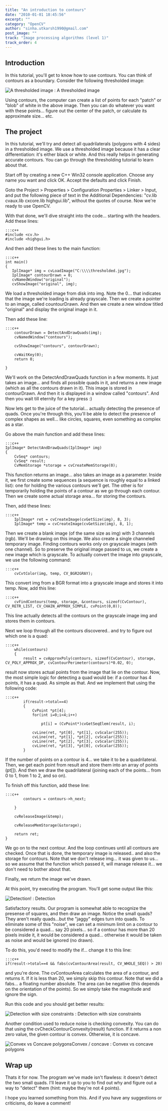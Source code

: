 ```yaml
---
title: "An introduction to contours"
date: "2010-01-01 18:45:56"
excerpt: ""
category: "OpenCV"
author: "sinha.utkarsh1990@gmail.com"
post_image: ""
track: "Image processing algorithms (level 1)"
track_order: 4
---
```



## Introduction

In this tutorial, you'll get to know how to use contours. You can think of contours as a boundary. Consider the following thresholded image:

![A thresholded image](/static/img/tut/thresholding_thresholded.jpg)
: A thresholded image

Using contours, the computer can create a list of points for each "patch" or "blob" of white in the above image. Then you can do whatever you want with these points... figure out the center of the patch, or calculate its approximate size... etc. 

## The project

In this tutorial, we'll try and detect all quadrilaterals (polygons with 4 sides) in a thresholded image. We use a thresholded image because it has a clear differentiation: it's either black or white. And this really helps in generating accurate contours. You can go through the thresholding tutorial to learn about that.

Start off by creating a new C++ Win32 console application. Choose any name you want and click OK. Accept the defaults and click Finish. 

Goto the Project > Properties > Configuration Properties > Linker > Input, and put the following piece of text in the Additional Dependencies: "cv.lib cvaux.lib cxcore.lib highgui.lib", without the quotes of course. Now we're ready to use OpenCV.

With that done, we'll dive straight into the code... starting with the headers. Add these lines: 
    
    :::c++
    #include <cv.h>
    #include <highgui.h>

And then add these lines to the main function: 
    
    :::c++
    int main()
    {
       IplImage* img = cvLoadImage("C:\\\\thresholded.jpg");
       IplImage* contourDrawn = 0;
       cvNamedWindow("original");
       cvShowImage("original", img);

We load a thresholded image from disk into img. Note the 0... that indicates that the image we're loading is already grayscale. Then we create a pointer to an image, called countourDrawn. And then we create a new window titled "original" and display the original image in it.

Then add these line: 
    
    :::c++
        contourDrawn = DetectAndDrawQuads(img);
        cvNamedWindow("contours");
    
        cvShowImage("contours", contourDrawn);
    
        cvWaitKey(0);
        return 0;
    
    }

We'll work on the DetectAndDrawQuads function in a few moments. It just takes an image... and finds all possible quads in it, and returns a new image (which as all the contours drawn in it). This image is stored in contourDrawn. And then it is displayed in a window called "contours". And then you wait till eternity for a key press :)

Now lets get to the juice of the tutorial... actually detecting the presence of quads. Once you're through this, you'll be able to detect the presence of complex shapes as well... like circles, squares, even something as complex as a star.

Go above the main function and add these lines: 
    
    :::c++
    IplImage* DetectAndDrawQuads(IplImage* img)
    {
        CvSeq* contours;
        CvSeq* result;
        CvMemStorage *storage = cvCreateMemStorage(0);

This function returns an image... also takes an image as a parameter. Inside it, we first create some sequences (a sequence is roughly equal to a linked list): one for holding the various contours we'll get. The other is for temporarily holding the points of a contour as we go through each contour. Then we create some actual storage area... for storing the contours.

Then, add these lines: 
    
    :::c++
        IplImage* ret = cvCreateImage(cvGetSize(img), 8, 3);
        IplImage* temp = cvCreateImage(cvGetSize(img), 8, 1);

Then we create a blank image (of the same size as img) with 3 channels (rgb). We'll be drawing on this image. We also create a single channeled temporary image. Finding contours works only on grayscale images (with one channel). So to preserve the original image passed to us, we create a new image which is grayscale. To actually convert the image into grayscale, we use the following command: 
    
    :::c++
        cvCvtColor(img, temp, CV_BGR2GRAY);

This convert img from a BGR format into a grayscale image and stores it into temp. Now, add this line: 
    
    :::c++
        cvFindContours(temp, storage, &contours, sizeof(CvContour), CV_RETR_LIST, CV_CHAIN_APPROX_SIMPLE, cvPoint(0,0));

This line actually detects all the contours on the grayscale image img and stores them in contours.

Next we loop through all the contours discovered.. and try to figure out which one is a quad: 
    
    
    :::c++
        while(contours)
        {
            result = cvApproxPoly(contours, sizeof(CvContour), storage, CV_POLY_APPROX_DP, cvContourPerimeter(contours)*0.02, 0);

result now stores actual points from the image that lie on the contour. Now, the most simple logic for detecting a quad would be: if a contour has 4 points, it has a quad. As simple as that. And we implement that using the following code: 
    
    
    :::c++
            if(result->total==4)
            {
                CvPoint *pt[4];
                for(int i=0;i<4;i++)
    
                    pt[i] = (CvPoint*)cvGetSeqElem(result, i);
    
                cvLine(ret, *pt[0], *pt[1], cvScalar(255));
                cvLine(ret, *pt[1], *pt[2], cvScalar(255));
                cvLine(ret, *pt[2], *pt[3], cvScalar(255));
                cvLine(ret, *pt[3], *pt[0], cvScalar(255));
            }

If the number of points on a contour is 4... we take it to be a quadrilateral. Then, we get each point from result and store them into an array of points (pt[]). And then we draw the quadrilateral (joining each of the points... from 0 to 1, from 1 to 2, and so on).

To finish off this function, add these line: 
    
    
    :::c++
            contours = contours->h_next;
    
        }
    
        cvReleaseImage(&temp);
    
        cvReleaseMemStorage(&storage);
    
        return ret;
    }

We go on to the next contour. And the loop continues until all contours are checked. Once that is done, the temporary image is released.. and also the storage for contours. Note that we don't release img... it was given to us... so we assume that the function which passed it, will manage release it... we don't need to bother about that.

Finally, we return the image we've drawn. 

At this point, try executing the program. You'll get some output like this:

![Detection!](/static/img/tut/detect_nosize.jpg)
: Detection

Satisfactory results. Our program is somewhat able to recognize the presense of squares, and then draw an image. Notice the small quads? They aren't really quads...but the "jaggy" edges turn into quads. To eliminate some of this "noise", we can set a minimum limit on a contour to be considered a quad... say 20 pixels... so if a contour has more than 20 pixels inside it, it would be considered a quad... otherwise it would be taken as noise and would be ignored (no drawn).

To do this, you'd need to modify the if... change it to this line: 
    
    
    :::c++
    if(result->total==4 && fabs(cvContourArea(result, CV_WHOLE_SEQ)) > 20)

and you're done. The cvContourArea calculates the area of a contour, and returns it. If it is less than 20, we simply skip this contour. Note that we did a fabs... a floating number absolute. The area can be negative (this depends on the orientation of the points). So we simply take the magnitude and ignore the sign.

Run this code and you should get better results: 

![Detection with size constraints](/static/img/tut/detect_withsize.jpg)
: Detection with size constraints

Another condition used to reduce noise is checking convexity. You can do that using the cvCheckContourConvexity(result) function. If it returns a non zero value, the given contour is convex. Otherwise, it is concave.

![Convex vs Concave polygons](/static/img/tut/detect_convexity.jpg)Convex / concave
: Convex vs concave polygons

## Wrap up

Thats it for now. The program we've made isn't flawless: it doesn't detect the two small quads. I'll leave it up to you to find out why and figure out a way to "detect" them (hint: maybe they're not 4 points).

I hope you learned something from this. And if you have any suggestions or criticisms, do leave a comment!
